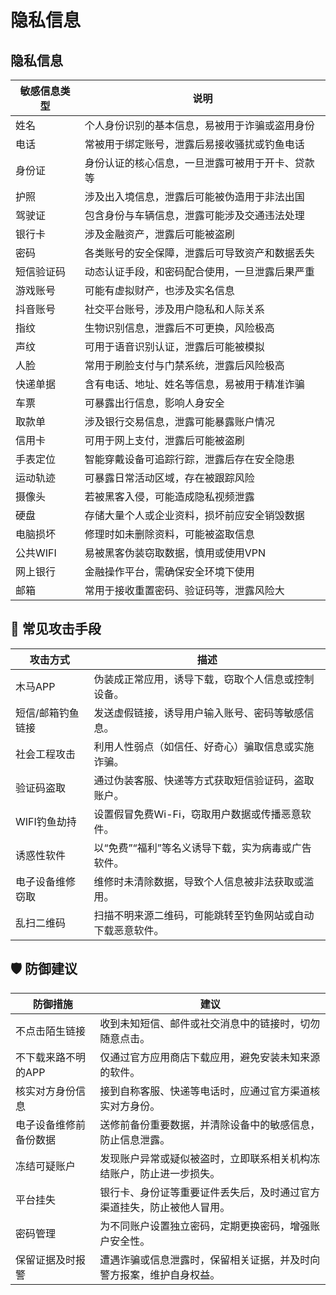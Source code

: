 # 隐私信息

## 隐私信息

| 敏感信息类型 | 说明 |
|--------------|------|
| 姓名         | 个人身份识别的基本信息，易被用于诈骗或盗用身份 |
| 电话         | 常被用于绑定账号，泄露后易接收骚扰或钓鱼电话 |
| 身份证       | 身份认证的核心信息，一旦泄露可被用于开卡、贷款等 |
| 护照         | 涉及出入境信息，泄露后可能被伪造用于非法出国 |
| 驾驶证       | 包含身份与车辆信息，泄露可能涉及交通违法处理 |
| 银行卡       | 涉及金融资产，泄露后可能被盗刷 |
| 密码         | 各类账号的安全保障，泄露后可导致资产和数据丢失 |
| 短信验证码   | 动态认证手段，和密码配合使用，一旦泄露后果严重 |
| 游戏账号     | 可能有虚拟财产，也涉及实名信息 |
| 抖音账号     | 社交平台账号，涉及用户隐私和人际关系 |
| 指纹         | 生物识别信息，泄露后不可更换，风险极高 |
| 声纹         | 可用于语音识别认证，泄露后可能被模拟 |
| 人脸         | 常用于刷脸支付与门禁系统，泄露后风险极高 |
| 快递单据     | 含有电话、地址、姓名等信息，易被用于精准诈骗 |
| 车票         | 可暴露出行信息，影响人身安全 |
| 取款单       | 涉及银行交易信息，泄露可能暴露账户情况 |
| 信用卡       | 可用于网上支付，泄露后可能被盗刷 |
| 手表定位     | 智能穿戴设备可追踪行踪，泄露后存在安全隐患 |
| 运动轨迹     | 可暴露日常活动区域，存在被跟踪风险 |
| 摄像头       | 若被黑客入侵，可能造成隐私视频泄露 |
| 硬盘         | 存储大量个人或企业资料，损坏前应安全销毁数据 |
| 电脑损坏     | 修理时如未删除资料，可能被盗取信息 |
| 公共WIFI     | 易被黑客伪装窃取数据，慎用或使用VPN |
| 网上银行     | 金融操作平台，需确保安全环境下使用 |
| 邮箱         | 常用于接收重置密码、验证码等，泄露风险大 |

## 🚨 常见攻击手段

| 攻击方式           | 描述                                                                 |
|--------------------|----------------------------------------------------------------------|
| 木马APP            | 伪装成正常应用，诱导下载，窃取个人信息或控制设备。                     |
| 短信/邮箱钓鱼链接  | 发送虚假链接，诱导用户输入账号、密码等敏感信息。                         |
| 社会工程攻击       | 利用人性弱点（如信任、好奇心）骗取信息或实施诈骗。                       |
| 验证码盗取         | 通过伪装客服、快递等方式获取短信验证码，盗取账户。                       |
| WIFI钓鱼劫持       | 设置假冒免费Wi-Fi，窃取用户数据或传播恶意软件。                         |
| 诱惑性软件         | 以“免费”“福利”等名义诱导下载，实为病毒或广告软件。                     |
| 电子设备维修窃取   | 维修时未清除数据，导致个人信息被非法获取或滥用。                         |
| 乱扫二维码         | 扫描不明来源二维码，可能跳转至钓鱼网站或自动下载恶意软件。                 |

## 🛡️ 防御建议

| 防御措施               | 建议                                                                 |
|------------------------|----------------------------------------------------------------------|
| 不点击陌生链接         | 收到未知短信、邮件或社交消息中的链接时，切勿随意点击。                   |
| 不下载来路不明的APP     | 仅通过官方应用商店下载应用，避免安装未知来源的软件。                     |
| 核实对方身份信息       | 接到自称客服、快递等电话时，应通过官方渠道核实对方身份。                 |
| 电子设备维修前备份数据 | 送修前备份重要数据，并清除设备中的敏感信息，防止信息泄露。               |
| 冻结可疑账户           | 发现账户异常或疑似被盗时，立即联系相关机构冻结账户，防止进一步损失。       |
| 平台挂失               | 银行卡、身份证等重要证件丢失后，及时通过官方渠道挂失，防止被他人冒用。     |
| 密码管理               | 为不同账户设置独立密码，定期更换密码，增强账户安全性。                   |
| 保留证据及时报警       | 遭遇诈骗或信息泄露时，保留相关证据，并及时向警方报案，维护自身权益。       |